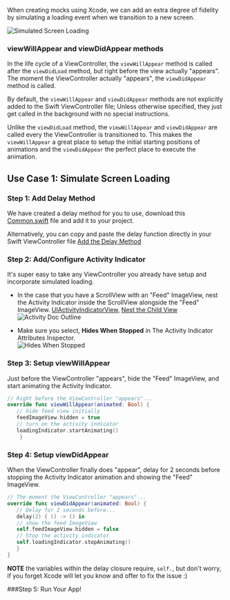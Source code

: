When creating mocks using Xcode, we can add an extra degree of fidelity by simulating a loading event when we transition to a new screen.  
  
![Simulated Screen Loading](http://i.imgur.com/MtP8jkd.gif)

### viewWillAppear and viewDidAppear methods

In the life cycle of a ViewController, the `viewWillAppear` method is called after the `viewDidLoad` method, but right before the view actually "appears". The moment the ViewController actually "appears", the `viewDidAppear` method is called. 

By default, the `viewWillAppear` and `viewDidAppear` methods are not explicitly added to the Swift ViewController file; Unless otherwise specified, they just get called in the background with no special instructions.

Unlike the `viewDidLoad` method, the `viewWillAppear` and `viewDidAppear` are called every the ViewController is transitioned to. This makes the `viewWillAppear` a great place to setup the initial starting positions of animations and the `viewDidAppear` the perfect place to execute the animation.  

## Use Case 1: Simulate Screen Loading 

### Step 1: Add Delay Method

We have created a delay method for you to use, download this [Common.swift](https://www.dropbox.com/s/mzfmjlvv863x95e/Common.swift?dl=0) file and add it to your project. 

Alternatively, you can copy and paste the delay function directly in your Swift ViewController file [Add the Delay Method](https://github.com/codepath/ios_guides/wiki/Calling-a-Method-After-Delay#step-1-add-the-delay-method)
 
### Step 2: Add/Configure Activity Indicator
It's super easy to take any ViewController you already have setup and incorporate simulated loading.

- In the case that you have a ScrollView with an "Feed" ImageView, nest the Activity Indicator inside the ScrollView alongside the "Feed" ImageView. [UIActivityIndicatorView](https://github.com/codepath/ios_guides/wiki/Using-UIActivityIndicatorView), [Nest the Child View](https://github.com/codepath/ios_guides/wiki/Creating-Nested-Views#step-2-nest-the-child-views)  
![Activity Doc Outline](http://i.imgur.com/TVB7y4G.png) 

- Make sure you select, **Hides When Stopped** in The Activity Indicator Attributes Inspector.  
![Hides When Stopped](http://i.imgur.com/ib87r65.png)  

### Step 3: Setup viewWillAppear

Just before the ViewController "appears", hide the "Feed" ImageView, and start animating the Activity Indicator.

```swift
// Right before the ViewController "appears"...
override func viewWillAppear(animated: Bool) {
   // hide feed view initially
   feedImageView.hidden = true       
   // turn on the activity indicator
   loadingIndicator.startAnimating()
    }
```

### Step 4: Setup viewDidAppear

When the ViewController finally does "appear", delay for 2 seconds before stopping the Activity Indicator animation and showing the "Feed" ImageView.

```swift
// The moment the ViewController "appears"...
override func viewDidAppear(animated: Bool) {
   // Delay for 2 seconds before...    
   delay(2) { () -> () in
   // show the feed ImageView
   self.feedImageView.hidden = false   
   // Stop the activity indicator
   self.loadingIndicator.stopAnimating()     
   }
}
```

**NOTE** the variables within the delay closure require, `self.`, but don't worry, if you forget Xcode will let you know and offer to fix the issue :)  

###Step 5: Run Your App!

